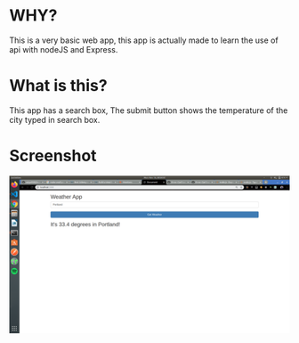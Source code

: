# WHY?
This is a very basic web app, this app is actually made to learn the use of api with nodeJS and Express.<br>

# What is this?
This app has a search box, The submit button shows the temperature of the city typed in search box.<br>

# Screenshot
<img src="readme/readme.png"/>
